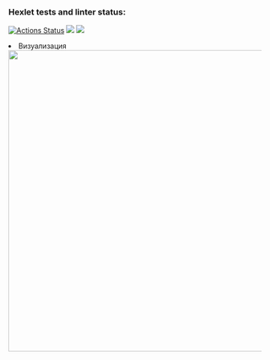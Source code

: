 ### Hexlet tests and linter status:
[![Actions Status](https://github.com/Kachabery/frontend-project-46/workflows/hexlet-check/badge.svg)](https://github.com/Kachabery/frontend-project-46/actions)
<a href="https://codeclimate.com/github/Kachabery/frontend-project-46/maintainability"><img src="https://api.codeclimate.com/v1/badges/0480a47f4e1b814dd51b/maintainability" /></a>
<a href="[![Test Coverage](https://api.codeclimate.com/v1/badges/0480a47f4e1b814dd51b/test_coverage)](https://codeclimate.com/github/Kachabery/frontend-project-46/test_coverage)"><img src="https://api.codeclimate.com/v1/badges/0480a47f4e1b814dd51b/test_coverage" /></a>

 <li>Визуализация</li>
<a href="https://asciinema.org/a/trKv2s90F6vmRdFSbRKUYvf4J"><img src="https://asciinema.org/a/trKv2s90F6vmRdFSbRKUYvf4J.png" width="600"/></a>